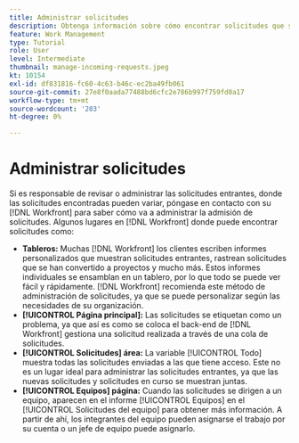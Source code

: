 ```yaml
---
title: Administrar solicitudes
description: Obtenga información sobre cómo encontrar solicitudes que se han enviado mediante tableros, [!UICONTROL Página principal], el [!UICONTROL Solicitudes] o [!UICONTROL Equipos] en [!DNL  Workfront].
feature: Work Management
type: Tutorial
role: User
level: Intermediate
thumbnail: manage-incoming-requests.jpeg
kt: 10154
exl-id: df831816-fc60-4c63-b46c-ec2ba49fb061
source-git-commit: 27e8f0aada77488bd6cfc2e786b997f759fd0a17
workflow-type: tm+mt
source-wordcount: '203'
ht-degree: 0%

---
```


# Administrar solicitudes

Si es responsable de revisar o administrar las solicitudes entrantes, donde las solicitudes encontradas pueden variar, póngase en contacto con su [!DNL Workfront] para saber cómo va a administrar la admisión de solicitudes. Algunos lugares en [!DNL Workfront] donde puede encontrar solicitudes como:

* **Tableros:** Muchas [!DNL Workfront] los clientes escriben informes personalizados que muestran solicitudes entrantes, rastrean solicitudes que se han convertido a proyectos y mucho más. Estos informes individuales se ensamblan en un tablero, por lo que todo se puede ver fácil y rápidamente. [!DNL Workfront] recomienda este método de administración de solicitudes, ya que se puede personalizar según las necesidades de su organización.
* **[!UICONTROL Página principal]:** Las solicitudes se etiquetan como un problema, ya que así es como se coloca el back-end de [!DNL Workfront] gestiona una solicitud realizada a través de una cola de solicitudes.
* **[!UICONTROL Solicitudes] área:** La variable [!UICONTROL Todo] muestra todas las solicitudes enviadas a las que tiene acceso. Este no es un lugar ideal para administrar las solicitudes entrantes, ya que las nuevas solicitudes y solicitudes en curso se muestran juntas.
* **[!UICONTROL Equipos] página:** Cuando las solicitudes se dirigen a un equipo, aparecen en el informe [!UICONTROL Equipos] en el [!UICONTROL Solicitudes del equipo] para obtener más información. A partir de ahí, los integrantes del equipo pueden asignarse el trabajo por su cuenta o un jefe de equipo puede asignarlo.
